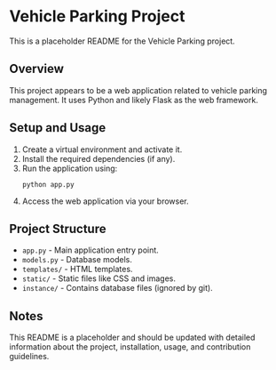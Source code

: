 # Vehicle Parking Project

This is a placeholder README for the Vehicle Parking project.

## Overview

This project appears to be a web application related to vehicle parking management. It uses Python and likely Flask as the web framework.

## Setup and Usage

1. Create a virtual environment and activate it.
2. Install the required dependencies (if any).
3. Run the application using:
   ```
   python app.py
   ```
4. Access the web application via your browser.

## Project Structure

- `app.py` - Main application entry point.
- `models.py` - Database models.
- `templates/` - HTML templates.
- `static/` - Static files like CSS and images.
- `instance/` - Contains database files (ignored by git).

## Notes

This README is a placeholder and should be updated with detailed information about the project, installation, usage, and contribution guidelines.
